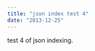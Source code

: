 ```yaml
---
title: "json index test 4"
date: "2013-12-25"
---
```


<div class="content">
<p>test 4 of json indexing.</p>
</div>
